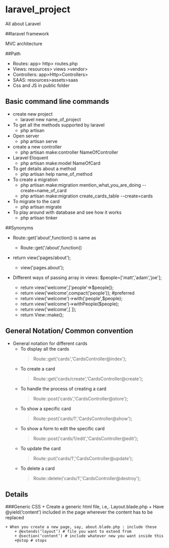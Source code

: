 # laravel_project
All about Laravel

##laravel framework

MVC architecture


##Path

+ Routes: app> http> routes.php
+ Views: resources> views >vendor>
+ Controllers: app>Http>Controllers>
+ SAAS: resources>assets>saas
+ Css and JS in public folder


## Basic command line commands

+ create new project
	+ laravel new name_of_project
+ To get all the methods supported by laravel
	+ php artisan
+ Open server
	+ php artisan serve
+ create a new controller
	+ php artisan make:controller NameOfController
+ Laravel Eloquent
	+ php artisan make:model NameOfCard
+ To get details about a method
	+ php artisan help name_of_method
+ To create a migration
	+ php artisan make:migration mention_what_you_are_doing --create=name_of_card
	+ php artisan make:migration create_cards_table --create=cards
+ To migrate to the card
	+ php artisan migrate
+ To play around with database and see how it works
	+ php artisan tinker

##Synonyms

+ Route::get('about',function() is same as 
	+ Route::get('/about',function()

+ return view('pages/about'); 
	+ view('pages.about');

+ Different ways of passing array in views: $people=['matt','adam','joe'];
	+ return view('welcome',['people'=>$people]);
	+ return view('welcome',compact('people')); #preferred
	+ return view('welcome')->with('people',$people);
	+ return view('welcome')->withPeople($people);
	+ return view('welcome',[ ]);
	+ return View::make();

## General Notation/ Common convention
+ General notation for different cards
	+ To display all the cards 
		> Route::get('cards','CardsController@index'); 
	+ To create a card
		> Route::get('cards/create','CardsController@create');
	+ To handle the process of creating a card
		> Route::post('cards','CardsController@store');
	+ To show a specific card
		> Route::post('cards/1','CardsController@show');
	+ To show a form to edit the specific card
		> Route::post('cards/1/edit','CardsController@edit');
	+ To update the card
		> Route::put('cards/1','CardsController@update');
	+ To delete a card
		> Route::delete('cards/1','CardsController@destroy');


## Details
	
###Generic CSS
	+ Create a generic html file, i.e,. Layout.blade.php
		+ Have @yield(‘content’) included in the page wherever the content has to be replaced

	+ When you create a new page, say, about.blade.php : include these
		+ @extends(‘layout’) # file you want to extend from
		+ @section(‘content’) # include whatever new you want inside this
		+@stop # stops

